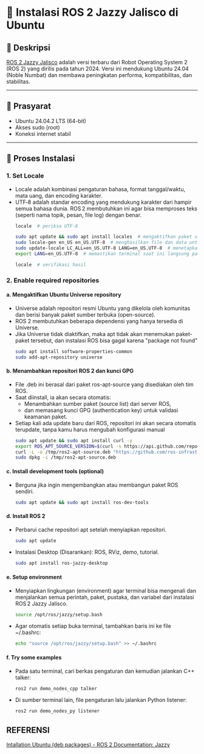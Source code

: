 # 🤖 Instalasi ROS 2 Jazzy Jalisco di Ubuntu

## 📌 Deskripsi

[ROS 2 Jazzy Jalisco](https://docs.ros.org/en/jazzy/index.html) adalah versi terbaru dari Robot Operating System 2 (ROS 2) yang dirilis pada tahun 2024. Versi ini mendukung Ubuntu 24.04 (Noble Numbat) dan membawa peningkatan performa, kompatibilitas, dan stabilitas.

---

## 🧰 Prasyarat

- Ubuntu 24.04.2 LTS (64-bit)
- Akses sudo (root)
- Koneksi internet stabil

---

## 🔧 Proses Instalasi

### 1. Set Locale
- Locale adalah kombinasi pengaturan bahasa, format tanggal/waktu, mata uang, dan encoding karakter.
- UTF‑8 adalah standar encoding yang mendukung karakter dari hampir semua bahasa dunia. ROS 2 membutuhkan ini agar bisa memproses teks (seperti nama topik, pesan, file log) dengan benar.
    ```bash
    locale  # periksa UTF-8

    sudo apt update && sudo apt install locales  # mengaktifkan paket untuk konfigurasi locale
    sudo locale-gen en_US en_US.UTF-8  # menghasilkan file dan data untuk locale en_US.UTF-8
    sudo update-locale LC_ALL=en_US.UTF-8 LANG=en_US.UTF-8  # menetapkan LC_ALL dan LANG ke en_US.UTF-8, agar digunakan sistem-wide
    export LANG=en_US.UTF-8  # memastikan terminal saat ini langsung pakai setting baru

    locale  # verifikasi hasil
    ```

### 2. Enable required repositories

#### a. Mengaktifkan Ubuntu Universe repository
- Universe adalah repositori resmi Ubuntu yang dikelola oleh komunitas dan berisi banyak paket sumber terbuka (open-source).
- ROS 2 membutuhkan beberapa dependensi yang hanya tersedia di Universe.
- Jika Universe tidak diaktifkan, maka apt tidak akan menemukan paket-paket tersebut, dan instalasi ROS bisa gagal karena "package not found"
    ```bash
    sudo apt install software-properties-common
    sudo add-apt-repository universe
    ```

#### b. Menambahkan repositori ROS 2 dan kunci GPG
- File .deb ini berasal dari paket ros-apt-source yang disediakan oleh tim ROS.
- Saat diinstall, ia akan secara otomatis:
  - Menambahkan sumber paket (source list) dari server ROS,
  - dan memasang kunci GPG (authentication key) untuk validasi keamanan paket.
- Setiap kali ada update baru dari ROS, repositori ini akan secara otomatis terupdate, tanpa kamu harus mengubah konfigurasi manual 
    ```bash
    sudo apt update && sudo apt install curl -y
    export ROS_APT_SOURCE_VERSION=$(curl -s https://api.github.com/repos/ros-infrastructure/ros-apt-source/releases/latest | grep -F "tag_name" | awk -F\" '{print $4}')
    curl -L -o /tmp/ros2-apt-source.deb "https://github.com/ros-infrastructure/ros-apt-source/releases/download/${ROS_APT_SOURCE_VERSION}/ros2-apt-source_${ROS_APT_SOURCE_VERSION}.$(. /etc/os-release && echo $VERSION_CODENAME)_all.deb"
    sudo dpkg -i /tmp/ros2-apt-source.deb
    ```

#### c. Install development tools (optional)
- Berguna jika ingin mengembangkan atau membangun paket ROS sendiri.
    ```bash
    sudo apt update && sudo apt install ros-dev-tools
    ```

#### d. Install ROS 2
- Perbarui cache repositori apt setelah menyiapkan repositori.

    ```bash
    sudo apt update
    ```

- Instalasi Desktop (Disarankan): ROS, RViz, demo, tutorial.
    ```bash
    sudo apt install ros-jazzy-desktop
    ```

#### e. Setup environment
- Menyiapkan lingkungan (environment) agar terminal bisa mengenali dan menjalankan semua perintah, paket, pustaka, dan variabel dari instalasi ROS 2 Jazzy Jalisco.
    ```bash
    source /opt/ros/jazzy/setup.bash
    ```
- Agar otomatis setiap buka terminal, tambahkan baris ini ke file ~/.bashrc:
    ```bash
    echo "source /opt/ros/jazzy/setup.bash" >> ~/.bashrc
    ```

#### f. Try some examples
- Pada satu terminal, cari berkas pengaturan dan kemudian jalankan C++ talker:
    ```bash
    ros2 run demo_nodes_cpp talker
    ```
- Di sumber terminal lain, file pengaturan lalu jalankan Python listener:
    ```bash
    ros2 run demo_nodes_py listener
    ```

## REFERENSI
[ Intallation Ubuntu (deb packages) - ROS 2 Documentation: Jazzy ](https://docs.ros.org/en/jazzy/Installation/Ubuntu-Install-Debs.html)

